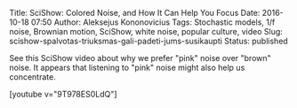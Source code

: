 Title: SciShow: Colored Noise, and How It Can Help You Focus
Date: 2016-10-18 07:50
Author: Aleksejus Kononovicius
Tags: Stochastic models, 1/f noise, Brownian motion, SciShow, white noise, popular culture, video
Slug: scishow-spalvotas-triuksmas-gali-padeti-jums-susikaupti
Status: published

See this SciShow video
about why we prefer "pink" noise over "brown" noise. It appears that
listening to "pink" noise might also help us concentrate.

[youtube v="9T978ES0LdQ"]

